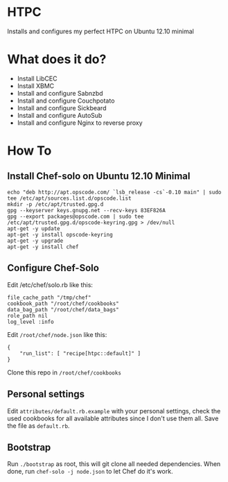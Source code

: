 HTPC
====

Installs and configures my perfect HTPC on Ubuntu 12.10 minimal

What does it do?
================

* Install LibCEC
* Install XBMC
* Install and configure Sabnzbd
* Install and configure Couchpotato
* Install and configure Sickbeard
* Install and configure AutoSub
* Install and configure Nginx to reverse proxy

How To
======

Install Chef-solo on Ubuntu 12.10 Minimal
------------------------------------------

    echo "deb http://apt.opscode.com/ `lsb_release -cs`-0.10 main" | sudo tee /etc/apt/sources.list.d/opscode.list
    mkdir -p /etc/apt/trusted.gpg.d
    gpg --keyserver keys.gnupg.net --recv-keys 83EF826A
    gpg --export packages@opscode.com | sudo tee /etc/apt/trusted.gpg.d/opscode-keyring.gpg > /dev/null
    apt-get -y update
    apt-get -y install opscode-keyring
    apt-get -y upgrade
    apt-get -y install chef

Configure Chef-Solo
-------------------

Edit /etc/chef/solo.rb like this:

    file_cache_path "/tmp/chef"
    cookbook_path "/root/chef/cookbooks"
    data_bag_path "/root/chef/data_bags"
    role_path nil
    log_level :info

Edit ```/root/chef/node.json``` like this:

    {
        "run_list": [ "recipe[htpc::default]" ]
    }

Clone this repo in ```/root/chef/cookbooks```

Personal settings
--------------

Edit ```attributes/default.rb.example``` with your personal settings, check the used cookbooks for all available attributes since I don't use them all. Save the file as ```default.rb```.

Bootstrap
---------

Run ```./bootstrap``` as root, this will git clone all needed dependencies. When done, run ```chef-solo -j node.json``` to let Chef do it's work.





